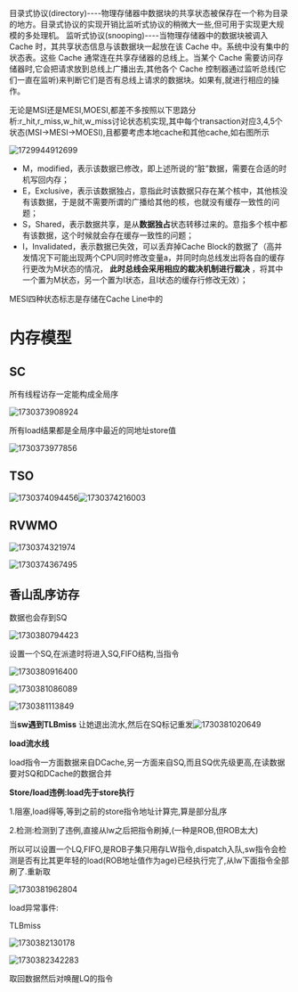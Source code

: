 目录式协议(directory)----物理存储器中数据块的共享状态被保存在一个称为目录的地方。目录式协议的实现开销比监听式协议的稍微大一些,但可用于实现更大规模的多处理机。
监听式协议(snooping)----当物理存储器中的数据块被调入 Cache 时，其共享状态信息与该数据块一起放在该 Cache 中。系统中没有集中的状态表。这些 Cache 通常连在共享存储器的总线上。当某个 Cache 需要访问存储器时,它会把请求放到总线上广播出去,其他各个 Cache 控制器通过监听总线(它们一直在监听)来判断它们是否有总线上请求的数据块。如果有,就进行相应的操作。

无论是MSI还是MESI,MOESI,都差不多按照以下思路分析:r_hit,r_miss,w_hit,w_miss讨论状态机实现,其中每个transaction对应3,4,5个状态(MSI->MESI->MOESI),且都要考虑本地cache和其他cache,如右图所示

![1729944912699](image/简单的缓存一致性/1729944912699.png)

* M，modified，表示该数据已修改，即上述所说的“脏”数据，需要在合适的时机写回内存；
* E，Exclusive，表示该数据独占，意指此时该数据只存在某个核中，其他核没有该数据，于是就不需要所谓的广播给其他的核，也就没有缓存一致性的问题；
* S，Shared，表示数据共享，是从**数据独占**状态转移过来的。意指多个核中都有该数据，这个时候就会存在缓存一致性的问题；
* I，Invalidated，表示数据已失效，可以丢弃掉Cache Block的数据了（高并发情况下可能出现两个CPU同时修改变量a，并同时向总线发出将各自的缓存行更改为M状态的情况， **此时总线会采用相应的裁决机制进行裁决** ，将其中一个置为M状态，另一个置为I状态，且I状态的缓存行修改无效）；

MESI四种状态标志是存储在Cache Line中的


# **内存模型**

## SC

所有线程访存一定能构成全局序

![1730373908924](image/简单的缓存一致性/1730373908924.png)

所有load结果都是全局序中最近的同地址store值

  ![1730373977856](image/简单的缓存一致性/1730373977856.png) 

## TSO

![1730374094456](image/简单的缓存一致性/1730374094456.png)![1730374216003](image/简单的缓存一致性/1730374216003.png)

## RVWMO

![1730374321974](image/简单的缓存一致性/1730374321974.png)

![1730374367495](image/简单的缓存一致性/1730374367495.png)

## 香山乱序访存

数据也会存到SQ

![1730380794423](image/简单的缓存一致性/1730380794423.png)

设置一个SQ,在派遣时将进入SQ,FIFO结构,当指令

![1730380916400](image/简单的缓存一致性/1730380916400.png)

![1730381086089](image/简单的缓存一致性/1730381086089.png)

![1730381113849](image/简单的缓存一致性/1730381113849.png)

当**sw遇到TLBmiss** 让她退出流水,然后在SQ标记重发![1730381020649](image/简单的缓存一致性/1730381020649.png)

**load流水线**

load指令一方面数据来自DCache,另一方面来自SQ,而且SQ优先级更高,在读数据要对SQ和DCache的数据合并

**Store/load违例:load先于store执行**

1.阻塞,load得等,等到之前的store指令地址计算完,算是部分乱序

2.检测:检测到了违例,直接从lw之后把指令刷掉,(一种是ROB,但ROB太大)

所以可以设置一个LQ,FIFO,是ROB子集只用存LW指令,dispatch入队,sw指令会检测是否有比其更年轻的load(ROB地址值作为age)已经执行完了,从lw下面指令全部刷了.重新取

![1730381962804](image/简单的缓存一致性/1730381962804.png)

load异常事件:

TLBmiss

![1730382130178](image/简单的缓存一致性/1730382130178.png)

![1730382342283](image/简单的缓存一致性/1730382342283.png)

取回数据然后对唤醒LQ的指令
